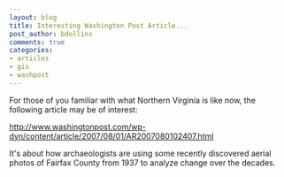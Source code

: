 ```yaml
---
layout: blog
title: Interesting Washington Post Article...
post_author: bdollins
comments: true
categories:
- articles
- gis
- washpost
---
```


For those of you familiar with what Northern Virginia is like now, the following article may be of interest:

<a href="http://www.washingtonpost.com/wp-dyn/content/article/2007/08/01/AR2007080102407.html">http://www.washingtonpost.com/wp-dyn/content/article/2007/08/01/AR2007080102407.html</a>

It's about how archaeologists are using some recently discovered aerial photos of Fairfax County from 1937 to analyze change over the decades.